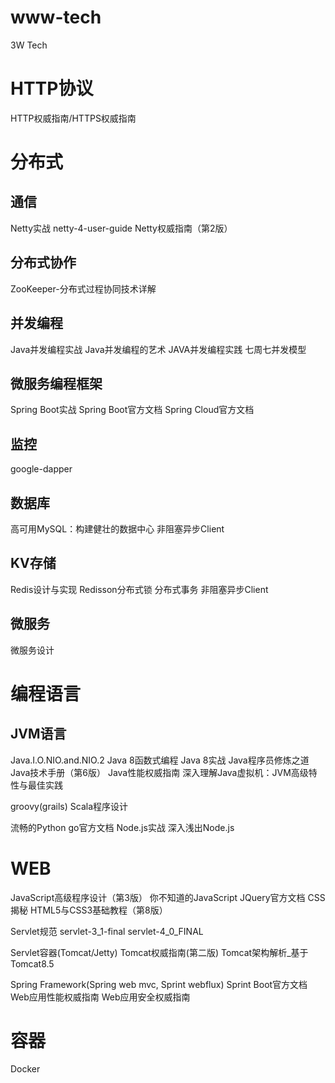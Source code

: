 # www-tech
3W Tech

# HTTP协议
HTTP权威指南/HTTPS权威指南

# 分布式
## 通信
Netty实战
netty-4-user-guide
Netty权威指南（第2版）

## 分布式协作
ZooKeeper-分布式过程协同技术详解

## 并发编程
Java并发编程实战
Java并发编程的艺术
JAVA并发编程实践
七周七并发模型

## 微服务编程框架
Spring Boot实战
Spring Boot官方文档
Spring Cloud官方文档

## 监控
google-dapper

## 数据库
高可用MySQL：构建健壮的数据中心
非阻塞异步Client

## KV存储
Redis设计与实现
Redisson分布式锁
分布式事务
非阻塞异步Client

## 微服务
微服务设计

# 编程语言

## JVM语言
Java.I.O.NIO.and.NIO.2
Java 8函数式编程
Java 8实战
Java程序员修炼之道
Java技术手册（第6版）
Java性能权威指南
深入理解Java虚拟机：JVM高级特性与最佳实践

groovy(grails)
Scala程序设计

流畅的Python
go官方文档
Node.js实战
深入浅出Node.js

# WEB
JavaScript高级程序设计（第3版）
你不知道的JavaScript
JQuery官方文档
CSS揭秘
HTML5与CSS3基础教程（第8版）

Servlet规范
servlet-3_1-final
servlet-4_0_FINAL

Servlet容器(Tomcat/Jetty)
Tomcat权威指南(第二版)
Tomcat架构解析_基于Tomcat8.5

Spring Framework(Spring web mvc, Sprint webflux)
Sprint Boot官方文档
Web应用性能权威指南
Web应用安全权威指南

# 容器
Docker
